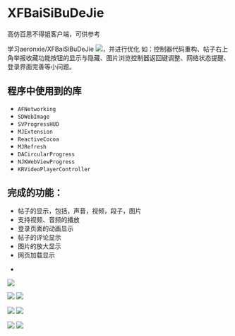 # XFBaiSiBuDeJie

####
高仿百思不得姐客户端，可供参考

学习aeronxie/XFBaiSiBuDeJie ![](https://github.com/aeronxie/XFBaiSiBuDeJie)，并进行优化
如：控制器代码重构、帖子右上角举报收藏功能按钮的显示与隐藏、图片浏览控制器返回键调整、网络状态提醒、登录界面完善等小问题。

## 程序中使用到的库
* `AFNetworking`
* `SDWebImage`
* `SVProgressHUD`
* `MJExtension`
* `ReactiveCocoa`
* `MJRefresh`
* `DACircularProgress`
* `NJKWebViewProgress`
* `KRVideoPlayerController`

## 完成的功能：

* 帖子的显示，包括，声音，视频，段子，图片
* 支持视频、音频的播放
* 登录页面的动画显示
* 帖子的评论显示
* 图片的放大显示
* 网页加载显示

-
![](http://7xoijj.com1.z0.glb.clouddn.com/baisi!!!.gif)

![](http://7xoijj.com1.z0.glb.clouddn.com/baisi%2001.png)
![](http://7xoijj.com1.z0.glb.clouddn.com/baisi%2002.png)

![](http://7xoijj.com1.z0.glb.clouddn.com/baisi%2003.png)
![](http://7xoijj.com1.z0.glb.clouddn.com/baidi%2004.png)

![](http://7xoijj.com1.z0.glb.clouddn.com/baisi%2005.png)
![](http://7xoijj.com1.z0.glb.clouddn.com/baisi%2006.png)
